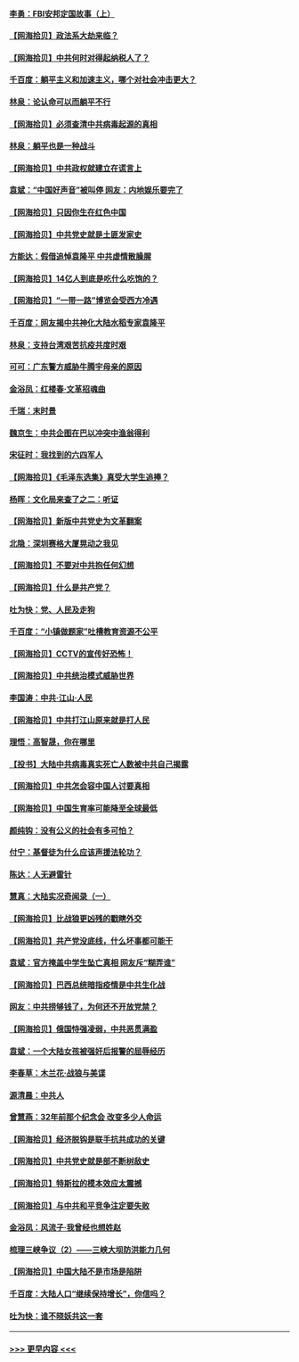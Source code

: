 #### [李勇：FBI安邦定国故事（上）](../pages/nsc993/n12987749.md?t=06010102) 
#### [【网海拾贝】政法系大劫来临？](../pages/nsc993/n12987596.md?t=06010102) 
#### [【网海拾贝】中共何时对得起纳税人了？](../pages/nsc993/n12985578.md?t=06010102) 
#### [千百度：躺平主义和加速主义，哪个对社会冲击更大？](../pages/nsc993/n12985512.md?t=06010102) 
#### [林泉：论认命可以而躺平不行](../pages/nsc993/n12985505.md?t=06010102) 
#### [【网海拾贝】必须查清中共病毒起源的真相](../pages/nsc993/n12984276.md?t=06010102) 
#### [林泉：躺平也是一种战斗](../pages/nsc993/n12984194.md?t=06010102) 
#### [【网海拾贝】中共政权就建立在谎言上](../pages/nsc993/n12981880.md?t=06010102) 
#### [袁斌：“中国好声音”被叫停 网友：内地娱乐要完了](../pages/nsc993/n12981826.md?t=06010102) 
#### [【网海拾贝】只因你生在红色中国](../pages/nsc993/n12979096.md?t=06010102) 
#### [【网海拾贝】中共党史就是土匪发家史](../pages/nsc993/n12976478.md?t=06010102) 
#### [方能达：假借追悼袁隆平 中共虚情散臊腥](../pages/nsc993/n12976396.md?t=06010102) 
#### [【网海拾贝】14亿人到底是吃什么吃饱的？](../pages/nsc993/n12974125.md?t=06010102) 
#### [【网海拾贝】“一带一路”博览会受西方冷遇](../pages/nsc993/n12971787.md?t=06010102) 
#### [千百度：网友揭中共神化大陆水稻专家袁隆平](../pages/nsc993/n12971733.md?t=06010102) 
#### [林泉：支持台湾艰苦抗疫共度时艰](../pages/nsc993/n12971350.md?t=06010102) 
#### [可可：广东警方威胁牛腾宇母亲的原因](../pages/nsc993/n12971100.md?t=06010102) 
#### [金浴凤：红楼春·文革招魂曲](../pages/nsc993/n12970354.md?t=06010102) 
#### [千瑞：末时景](../pages/nsc993/n12970337.md?t=06010102) 
#### [魏京生：中共企图在巴以冲突中渔翁得利](../pages/nsc993/n12970286.md?t=06010102) 
#### [宋征时：我找到的六四军人](../pages/nsc993/n12970213.md?t=06010102) 
#### [【网海拾贝】《毛泽东选集》真受大学生追捧？](../pages/nsc993/n12968779.md?t=06010102) 
#### [杨晖：文化局来查了之二：听证](../pages/nsc993/n12966528.md?t=06010102) 
#### [【网海拾贝】新版中共党史为文革翻案](../pages/nsc993/n12967526.md?t=06010102) 
#### [北隐：深圳赛格大厦晃动之我见](../pages/nsc993/n12967393.md?t=06010102) 
#### [【网海拾贝】不要对中共抱任何幻想](../pages/nsc993/n12965222.md?t=06010102) 
#### [【网海拾贝】什么是共产党？](../pages/nsc993/n12962781.md?t=06010102) 
#### [吐为快：党、人民及走狗](../pages/nsc993/n12962747.md?t=06010102) 
#### [千百度：“小镇做题家”吐槽教育资源不公平](../pages/nsc993/n12962705.md?t=06010102) 
#### [【网海拾贝】CCTV的宣传好恐怖！](../pages/nsc993/n12959984.md?t=06010102) 
#### [【网海拾贝】中共统治模式威胁世界](../pages/nsc993/n12957622.md?t=06010102) 
#### [李国涛：中共‧江山‧人民](../pages/nsc993/n12957502.md?t=06010102) 
#### [【网海拾贝】中共打江山原来就是打人民](../pages/nsc993/n12954345.md?t=06010102) 
#### [理悟：高智晟，你在哪里](../pages/nsc993/n12953115.md?t=06010102) 
#### [【投书】大陆中共病毒真实死亡人数被中共自己揭露](../pages/nsc993/n12953050.md?t=06010102) 
#### [【网海拾贝】中共怎会容中国人讨要真相](../pages/nsc993/n12952161.md?t=06010102) 
#### [【网海拾贝】中国生育率可能降至全球最低](../pages/nsc993/n12948793.md?t=06010102) 
#### [颜纯钩：没有公义的社会有多可怕？](../pages/nsc993/n12947626.md?t=06010102) 
#### [付宁：基督徒为什么应该声援法轮功？](../pages/nsc993/n12947233.md?t=06010102) 
#### [陈达：人无避雷针](../pages/nsc993/n12947098.md?t=06010102) 
#### [慧真：大陆实况奇闻录（一）](../pages/nsc993/n12945811.md?t=06010102) 
#### [【网海拾贝】比战狼更凶残的戳瞎外交](../pages/nsc993/n12945717.md?t=06010102) 
#### [【网海拾贝】共产党没底线，什么坏事都可能干](../pages/nsc993/n12942090.md?t=06010102) 
#### [袁斌：官方掩盖中学生坠亡真相 网友斥“糊弄谁”](../pages/nsc993/n12942029.md?t=06010102) 
#### [【网海拾贝】巴西总统暗指疫情是中共生化战](../pages/nsc993/n12938999.md?t=06010102) 
#### [网友：中共捞够钱了，为何还不开放党禁？](../pages/nsc993/n12938952.md?t=06010102) 
#### [【网海拾贝】俄国恃强凌弱，中共恶贯满盈](../pages/nsc993/n12936626.md?t=06010102) 
#### [袁斌：一个大陆女孩被强奸后报警的屈辱经历](../pages/nsc993/n12936547.md?t=06010102) 
#### [李春草：木兰花·战狼与美谍](../pages/nsc993/n12935995.md?t=06010102) 
#### [源清晨：中共人](../pages/nsc993/n12935589.md?t=06010102) 
#### [曾慧燕：32年前那个纪念会 改变多少人命运](../pages/nsc993/n12934233.md?t=06010102) 
#### [【网海拾贝】经济脱钩是联手抗共成功的关键](../pages/nsc993/n12934176.md?t=06010102) 
#### [【网海拾贝】中共党史就是部不断树敌史](../pages/nsc993/n12932844.md?t=06010102) 
#### [【网海拾贝】特斯拉的模本效应太震撼](../pages/nsc993/n12925626.md?t=06010102) 
#### [【网海拾贝】与中共和平竞争注定要失败](../pages/nsc993/n12923326.md?t=06010102) 
#### [金浴凤：风流子‧我曾经也想姓赵](../pages/nsc993/n12920911.md?t=06010102) 
#### [梳理三峡争议（2）——三峡大坝防洪能力几何](../pages/nsc993/n12920173.md?t=06010102) 
#### [【网海拾贝】中国大陆不是市场是陷阱](../pages/nsc993/n12920143.md?t=06010102) 
#### [千百度：大陆人口“继续保持增长”，你信吗？](../pages/nsc993/n12918946.md?t=06010102) 
#### [吐为快：谁不晓妖共这一套](../pages/nsc993/n12918941.md?t=06010102) 

----
#### [ >>> 更早内容 <<< ](../indexes/nsc993-earlier.md)
